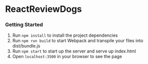 # ReactReviewDogs

### Getting Started 
1. Run `npm install` to install the project dependencies
2. Run `npm run build` to start Webpack and transpile your files into dist/bundle.js
3. Run `npm start` to start up the server and serve up index.html
4. Open `localhost:3500` in your browser to see the page

